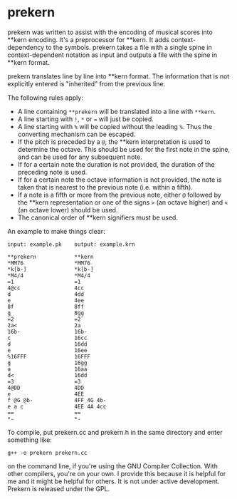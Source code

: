 # prekern

prekern was written to assist with the encoding of musical scores into **kern encoding. It's a preprocessor for **kern. It adds context-dependency to the symbols. prekern takes a file with a single spine in context-dependent notation as input and outputs a file with the spine in **kern format.

prekern translates line by line into **kern format. The information that is not explicitly entered is "inherited" from the previous line.

The following rules apply:

- A line containing `**prekern` will be translated into a line with `**kern`.
- A line starting with `!`, `*` or `=` will just be copied.
- A line starting with `%` will be copied without the leading `%`. Thus the converting mechanism can be escaped.
- If the pitch is preceded by a `@`, the **kern interpretation is used to determine the octave. This should be used for the first note in the spine, and can be used for any subsequent note.
- If for a certain note the duration is not provided, the duration of the preceding note is used.
- If for a certain note the octave information is not provided, the note is taken that is nearest to the previous note (i.e. within a fifth).
- If a note is a fifth or more from the previous note, either `@` followed by the **kern representation or one of the signs `>` (an octave higher) and `<` (an octave lower) should be used.
- The canonical order of **kern signifiers must be used.

An example to make things clear:

```
input: example.pk    output: example.krn

**prekern            **kern
*MM76                *MM76
*k[b-]               *k[b-]
*M4/4                *M4/4
=1                   =1
4@cc                 4cc
d                    4dd
e                    4ee
8f                   8ff
g                    8gg
=2                   =2
2a<                  2a
16b-                 16b-
c                    16cc
d                    16dd
e                    16ee
%16FFF               16FFF
g                    16gg
a                    16aa
d<                   16dd
=3                   =3
4@DD                 4DD
e                    4EE
f @G @b-             4FF 4G 4b-
e a c                4EE 4A 4cc
==                   ==
*-                   *-
```

To compile, put prekern.cc and prekern.h in the same directory and enter something like:

`g++ -o prekern prekern.cc`

on the command line, if you're using the GNU Compiler Collection. With other compilers, you're on your own.
I provide this because it is helpful for me and it might be helpful for others. It is not under active development. Prekern is released under the GPL.
